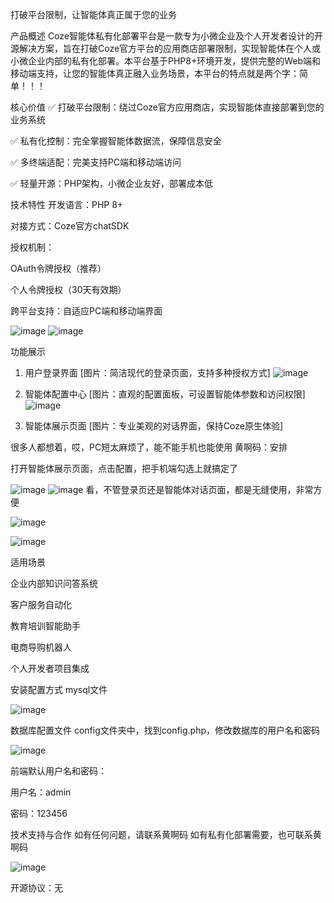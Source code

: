 打破平台限制，让智能体真正属于您的业务

产品概述
Coze智能体私有化部署平台是一款专为小微企业及个人开发者设计的开源解决方案，旨在打破Coze官方平台的应用商店部署限制，实现智能体在个人或小微企业内部的私有化部署。本平台基于PHP8+环境开发，提供完整的Web端和移动端支持，让您的智能体真正融入业务场景，本平台的特点就是两个字：简单！！！

核心价值
✅ 打破平台限制：绕过Coze官方应用商店，实现智能体直接部署到您的业务系统

✅ 私有化控制：完全掌握智能体数据流，保障信息安全

✅ 多终端适配：完美支持PC端和移动端访问

✅ 轻量开源：PHP架构，小微企业友好，部署成本低

技术特性
开发语言：PHP 8+

对接方式：Coze官方chatSDK

授权机制：

OAuth令牌授权（推荐）

个人令牌授权（30天有效期）

跨平台支持：自适应PC端和移动端界面

![image](https://github.com/user-attachments/assets/c251e31f-0a09-4ba7-b809-c5b08427cfd5)
![image](https://github.com/user-attachments/assets/8ef1e9d6-ca6e-4e1a-836b-a1edfadbde30)

功能展示
1. 用户登录界面
[图片：简洁现代的登录页面，支持多种授权方式]
![image](https://github.com/user-attachments/assets/167865cc-6330-4794-a82a-543e97a063c4)

2. 智能体配置中心
[图片：直观的配置面板，可设置智能体参数和访问权限]
![image](https://github.com/user-attachments/assets/7bbc6bd4-30fa-40d2-ac17-9c3783d245da)

3. 智能体展示页面
[图片：专业美观的对话界面，保持Coze原生体验]

很多人都想着，哎，PC短太麻烦了，能不能手机也能使用
黄啊码：安排

打开智能体展示页面，点击配置，把手机端勾选上就搞定了

![image](https://github.com/user-attachments/assets/4a3f686d-066b-4dc8-8206-997a0f7fe094)
![image](https://github.com/user-attachments/assets/8e619f17-f4c9-4da8-b7d4-596355f6e25c)
看，不管登录页还是智能体对话页面，都是无缝使用，非常方便

![image](https://github.com/user-attachments/assets/a10dc528-b15f-4efb-8534-b30867dfb04d)

![image](https://github.com/user-attachments/assets/f3e35f86-082a-45d0-99c6-3428e4453f00)

适用场景

企业内部知识问答系统

客户服务自动化

教育培训智能助手

电商导购机器人

个人开发者项目集成


安装配置方式
mysql文件

![image](https://github.com/user-attachments/assets/265892f4-35dd-4e27-b2b6-ef4e48fdd4bf)

数据库配置文件
config文件夹中，找到config.php，修改数据库的用户名和密码

![image](https://github.com/user-attachments/assets/d25937f8-1b5d-4c55-928d-8203fc30e46b)

前端默认用户名和密码：

用户名：admin

密码：123456

技术支持与合作
如有任何问题，请联系黄啊码
如有私有化部署需要，也可联系黄啊码

![image](https://github.com/user-attachments/assets/e9d54144-f06b-4569-a087-b3afc57b3a69)

开源协议：无
